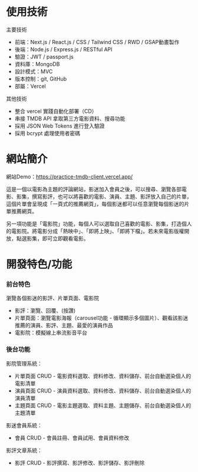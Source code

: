 # 使用技術

主要技術

- 前端：Next.js / React.js / CSS / Tailwind CSS / RWD / GSAP動畫製作
- 後端：Node.js / Express.js / RESTful API
- 驗證：JWT / passport.js
- 資料庫：MongoDB
- 設計模式：MVC
- 版本控制：git, GitHub
- 部屬：Vercel

其他技術

- 整合 vercel 實踐自動化部署（CD）
- 串接 TMDB API 拿取第三方電影資料、搜尋功能
- 採用 JSON Web Tokens 進行登入驗證
- 採用 bcrypt 處理使用者密碼


# **網站簡介**

網站Demo：https://practice-tmdb-client.vercel.app/

這是一個以電影為主題的評論網站，影迷加入會員之後，可以搜尋、瀏覽各部電影、影集，撰寫影評，也可以將喜歡的電影、演員、主題、影評放入自己的片單，這個片單會呈現成「一頁式的推薦網頁」，每個影迷都可以任意瀏覽每個影迷的片單推薦網頁。

另一項功能是「電影院」功能，每個人可以選取自己喜歡的電影、影集，打造個人的電影院。將電影分成「熱映中」、「即將上映」、「即將下檔」。若未來電影版權開放，點選影集，即可立即觀看電影。

# 開發特色/功能

### 前台特色

瀏覽各個影迷的影評、片單頁面、電影院

- 影評：瀏覽、回覆、(按讚)
- 片單頁面：瀏覽電影海報（carousel功能 - 循環顯示多個圖片）、觀看該影迷推薦的演員、影評、主題、最愛的演員作品
- 電影院：模擬線上串流影音平台

### 後台功能

影院管理系統：

- 片單頁面 CRUD - 電影資料選取、資料修改、資料儲存、前台自動選染個人的電影清單
- 演員頁面 CRUD - 演員資料選取、資料修改、資料儲存、前台自動選染個人的演員清單
- 主題頁面 CRUD - 電影主題選取、資料主題、主題儲存、前台自動選染個人的主題清單

影迷會員系統：

- 會員 CRUD - 會員註冊、會員試用、會員資料修改

影評文章系統：

- 影評 CRUD - 影評撰寫、影評修改、影評儲存、影評刪除
